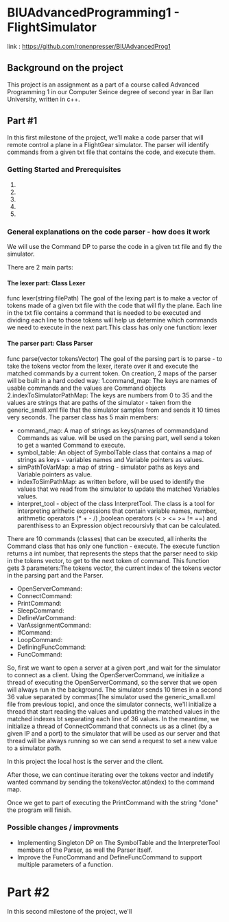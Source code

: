 # BIUAdvancedProgramming1 - FlightSimulator

link :
https://github.com/ronenpresser/BIUAdvancedProg1

## Background on the project
This project is an assignment as a part of a course called Advanced Programming 1 in our Computer Seince degree of second year in Bar Ilan University, written in c++.

## Part #1
In this first milestone of the project, we'll make a code parser that will remote control a plane in a FlightGear simulator.
The parser will identify commands from a given txt file that contains the code, and execute them.

### Getting Started and Prerequisites
1.
2.
3.
4.
5.

### General explanations on the code parser - how does it work
We will use the Command DP to parse the code in a given txt file and fly the simulator.

There are 2 main parts:

#### The lexer part: Class Lexer 
func lexer(string filePath)
The goal of the lexing part is to make a vector of tokens made of a given txt file with the code that will fly the plane.
Each line in the txt file contains a command that is needed to be executed and dividing each line to those tokens will help us determine which commands we need to execute in the next part.This class has only one function: lexer

#### The parser part: Class Parser 
func parse(vector<string> tokensVector)
The goal of the parsing part is to parse - to take the tokens vector from the lexer, iterate over it and execute the matched commands by a current token.
On creation, 2 maps of the parser will be built in a hard coded way:
  1.command_map:
    The keys are names of usable commands and the values are Command objects
  2.indexToSimulatorPathMap:
    The keys are numbers from 0 to 35 and the values are strings that are paths of the simulator - taken from the generic_small.xml
    file that the simulator samples from and sends it 10 times very seconds.
The parser class has 5 main members:
* command_map: 
  A map of strings as keys(names of commands)and Commands as value. will be used on the parsing part, well send a token to get a wanted     Command to execute.
* symbol_table:
  An object of SymbolTable class that contains a map of strings as keys - variables names and Variable pointers as values.
* simPathToVarMap:
  a map of string - simulator paths as keys and Variable pointers as value.
* indexToSimPathMap:
  as written before, will be used to identify the values that we read from the simulator to update the matched Variables values.
* interpret_tool - object of the class InterpretTool. The class is a tool for interpreting arithetic expressions that contain
  variable names, number, arithmetic operators (* + - /) ,boolean operators (< > <= >= != ==) and parenthisess to an Expression
  object recoursivly that can be calculated.
  
There are 10 commands (classes) that can be executed, all inherits the Command class that has only one function - execute.
The execute function returns a int number, that represents the steps that the parser need to skip in the tokens vector, to get to the next token of command.
This function gets 3 parameters:The tokens vector, the current index of the tokens vector in the parsing part and the Parser.

* OpenServerCommand:
* ConnectCommand:
* PrintCommand:
* SleepCommand:
* DefineVarCommand:
* VarAssignmentCommand:
* IfCommand:
* LoopCommand:
* DefiningFuncCommand:
* FuncCommand:

So, first we want to open a server at a given port ,and wait for the simulator to connect as a client. Using the OpenServerCommand,
we initialize a thread of executing the OpenServerCommand, so the server that we open will always run in the background.
The simulator sends 10 times in a second 36 value separated by commas(The simulator used the generic_small.xml file from previous topic), and once the simulator connects, we'll initialize a thread that start reading the values and updating the matched values in the matched indexes bt separating each line of 36 values. 
In the meantime, we initialize a thread of ConnectCommand that connects us as a clinet (by a given IP and a port) to the simulator that will be used as our server and that thread will be always running so we can send a request to set a new value to a simulator path.

In this project the local host is the server and the client.

After those, we can continue iterating over the tokens vector and indetify wanted command by sending the tokensVector.at(index)
to the command map.

Once we get to part of executing the PrintCommand with the string "done" the program will finish.

### Possible changes / improvments

* Implementing Singleton DP on The SymbolTable and the InterpreterTool members of the Parser,
  as well the Parser itself.
* Improve the FuncCommand and DefineFuncCommand to support multiple parameters of a function.




# Part #2
In this second milestone of the project, we'll

